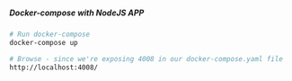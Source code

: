 ##### Docker-compose with NodeJS APP
```sh
# Run docker-compose
docker-compose up

# Browse - since we're exposing 4008 in our docker-compose.yaml file
http://localhost:4008/
```